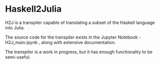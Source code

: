 # Haskell2Julia

H2J is a transpiler capable of translating a subset of the Haskell language into Julia. 

The source code for the transpiler exists in the Jupyter Notebook - H2J_main.ipynb , along with extensive documentation. 

The transpiler is a work in progress, but it has enough functionality to be semi-useful. 
